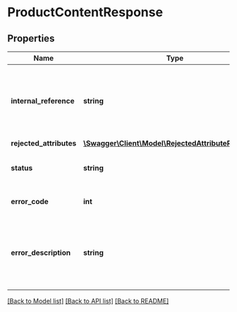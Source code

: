 # ProductContentResponse

## Properties
Name | Type | Description | Notes
------------ | ------------- | ------------- | -------------
**internal_reference** | **string** | A user defined unique reference to identify the products in the upload. | 
**rejected_attributes** | [**\Swagger\Client\Model\RejectedAttributeResponse[]**](RejectedAttributeResponse.md) |  | [optional] 
**status** | **string** | The end status of the rejected attribute. | 
**error_code** | **int** | The rejection error code. | [optional] 
**error_description** | **string** | The rejection error message explains why the value was rejected. | [optional] 

[[Back to Model list]](../README.md#documentation-for-models) [[Back to API list]](../README.md#documentation-for-api-endpoints) [[Back to README]](../README.md)


